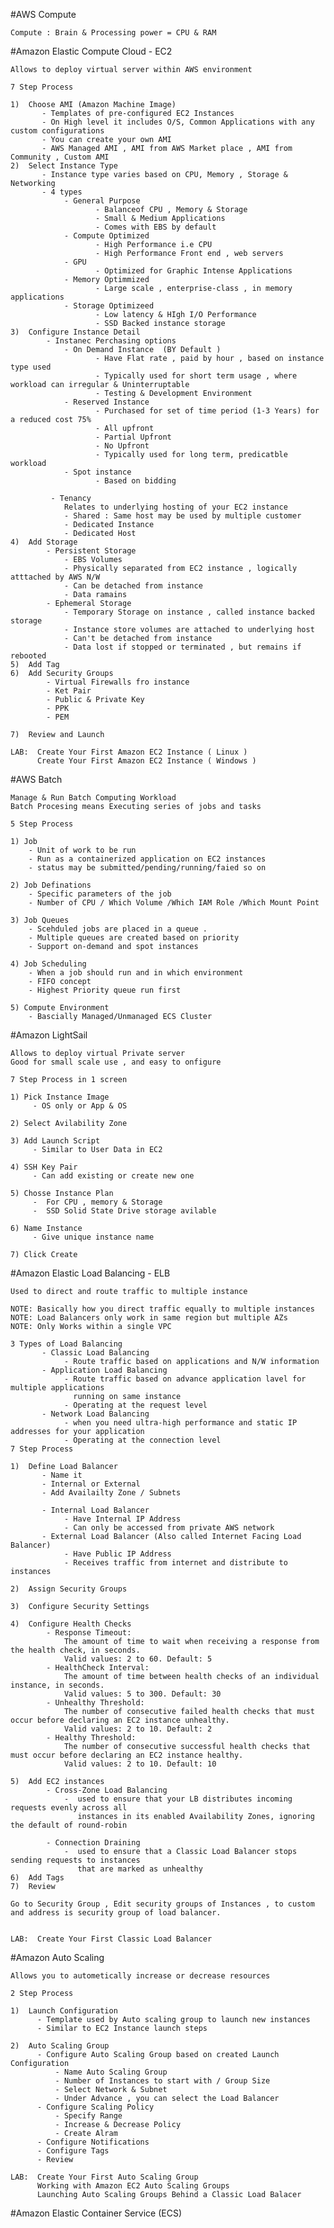 #AWS Compute


    Compute : Brain & Processing power = CPU & RAM 

#Amazon Elastic Compute Cloud -  EC2

    Allows to deploy virtual server within AWS environment 
    
    7 Step Process 
    
    1)  Choose AMI (Amazon Machine Image)
           - Templates of pre-configured EC2 Instances
           - On High level it includes O/S, Common Applications with any custom configurations 
           - You can create your own AMI 
           - AWS Managed AMI , AMI from AWS Market place , AMI from Community , Custom AMI 
    2)  Select Instance Type 
           - Instance type varies based on CPU, Memory , Storage & Networking 
           - 4 types
                - General Purpose 
                       - Balanceof CPU , Memory & Storage
                       - Small & Medium Applications
                       - Comes with EBS by default
                - Compute Optimized 
                       - High Performance i.e CPU
                       - High Performance Front end , web servers
                - GPU 
                       - Optimized for Graphic Intense Applications
                - Memory Optimmized 
                       - Large scale , enterprise-class , in memory applications 
                - Storage Optimizeed 
                       - Low latency & HIgh I/O Performance 
                       - SSD Backed instance storage
    3)  Configure Instance Detail
            - Instanec Perchasing options 
                - On Demand Instance  (BY Default )
                       - Have Flat rate , paid by hour , based on instance type used
                       - Typically used for short term usage , where workload can irregular & Uninterruptable
                       - Testing & Development Environment
                - Reserved Instance 
                       - Purchased for set of time period (1-3 Years) for a reduced cost 75%
                       - All upfront 
                       - Partial Upfront
                       - No Upfront 
                       - Typically used for long term, predicatble workload 
                - Spot instance 
                       - Based on bidding 
                 
             - Tenancy 
                Relates to underlying hosting of your EC2 instance 
                - Shared : Same host may be used by multiple customer 
                - Dedicated Instance 
                - Dedicated Host
    4)  Add Storage
            - Persistent Storage
                - EBS Volumes
                - Physically separated from EC2 instance , logically atttached by AWS N/W
                - Can be detached from instance 
                - Data ramains
            - Ephemeral Storage
                - Temporary Storage on instance , called instance backed storage 
                - Instance store volumes are attached to underlying host
                - Can't be detached from instance
                - Data lost if stopped or terminated , but remains if rebooted 
    5)  Add Tag 
    6)  Add Security Groups
            - Virtual Firewalls fro instance 
            - Ket Pair 
            - Public & Private Key 
            - PPK 
            - PEM 
            
    7)  Review and Launch    

    LAB:  Create Your First Amazon EC2 Instance ( Linux )
          Create Your First Amazon EC2 Instance ( Windows )
          
          
          
#AWS Batch 
    
    Manage & Run Batch Computing Workload
    Batch Procesing means Executing series of jobs and tasks
    
    5 Step Process
    
    1) Job 
        - Unit of work to be run 
        - Run as a containerized application on EC2 instances
        - status may be submitted/pending/running/faied so on
    
    2) Job Definations
        - Specific parameters of the job 
        - Number of CPU / Which Volume /Which IAM Role /Which Mount Point 
        
    3) Job Queues
        - Scehduled jobs are placed in a queue .
        - Multiple queues are created based on priority 
        - Support on-demand and spot instances 
        
    4) Job Scheduling 
        - When a job should run and in which environment
        - FIFO concept
        - Highest Priority queue run first
        
    5) Compute Environment
        - Bascially Managed/Unmanaged ECS Cluster 
        
#Amazon LightSail
    
    Allows to deploy virtual Private server 
    Good for small scale use , and easy to onfigure 
    
    7 Step Process in 1 screen 
    
    1) Pick Instance Image
         - OS only or App & OS
    
    2) Select Avilability Zone 
    
    3) Add Launch Script 
         - Similar to User Data in EC2 
         
    4) SSH Key Pair
         - Can add existing or create new one 
         
    5) Chosse Instance Plan 
         -  For CPU , memory & Storage 
         -  SSD Solid State Drive storage avilable
    
    6) Name Instance 
         - Give unique instance name 
        
    7) Click Create 
    
#Amazon Elastic Load Balancing -  ELB 

    Used to direct and route traffic to multiple instance  
    
    NOTE: Basically how you direct traffic equally to multiple instances
    NOTE: Load Balancers only work in same region but multiple AZs
    NOTE: Only Works within a single VPC
    
    3 Types of Load Balancing 
           - Classic Load Balancing 
                - Route traffic based on applications and N/W information
           - Application Load Balancing 
                - Route traffic based on advance application lavel for multiple applications 
                  running on same instance 
                - Operating at the request level
           - Network Load Balancing
                - when you need ultra-high performance and static IP addresses for your application
                - Operating at the connection level
    7 Step Process 
    
    1)  Define Load Balancer
           - Name it
           - Internal or External 
           - Add Availailty Zone / Subnets 
    
           - Internal Load Balancer
                - Have Internal IP Address
                - Can only be accessed from private AWS network
           - External Load Balancer (Also called Internet Facing Load Balancer)
                - Have Public IP Address 
                - Receives traffic from internet and distribute to instances
                
    2)  Assign Security Groups 
                
    3)  Configure Security Settings
    
    4)  Configure Health Checks
            - Response Timeout:
                The amount of time to wait when receiving a response from the health check, in seconds.
                Valid values: 2 to 60. Default: 5
            - HealthCheck Interval:            
                The amount of time between health checks of an individual instance, in seconds. 
                Valid values: 5 to 300. Default: 30
            - Unhealthy Threshold:
                The number of consecutive failed health checks that must occur before declaring an EC2 instance unhealthy. 
                Valid values: 2 to 10. Default: 2
            - Healthy Threshold:
                The number of consecutive successful health checks that must occur before declaring an EC2 instance healthy. 
                Valid values: 2 to 10. Default: 10
            
    5)  Add EC2 instances  
            - Cross-Zone Load Balancing
                -  used to ensure that your LB distributes incoming requests evenly across all 
                   instances in its enabled Availability Zones, ignoring the default of round-robin
                
            - Connection Draining 
                -  used to ensure that a Classic Load Balancer stops sending requests to instances 
                   that are marked as unhealthy 
    6)  Add Tags
    7)  Review 
   
    Go to Security Group , Edit security groups of Instances , to custom and address is security group of load balancer.
    
 
    LAB:  Create Your First Classic Load Balancer

#Amazon Auto Scaling 

    Allows you to autometically increase or decrease resources 
    
    2 Step Process
    
    1)  Launch Configuration
          - Template used by Auto scaling group to launch new instances 
          - Similar to EC2 Instance launch steps 
          
    2)  Auto Scaling Group 
          - Configure Auto Scaling Group based on created Launch Configuration
              - Name Auto Scaling Group
              - Number of Instances to start with / Group Size
              - Select Network & Subnet
              - Under Advance , you can select the Load Balancer
          - Configure Scaling Policy 
              - Specify Range
              - Increase & Decrease Policy
              - Create Alram
          - Configure Notifications
          - Configure Tags
          - Review

    LAB:  Create Your First Auto Scaling Group
          Working with Amazon EC2 Auto Scaling Groups
          Launching Auto Scaling Groups Behind a Classic Load Balacer
          
#Amazon Elastic Container Service (ECS)

    